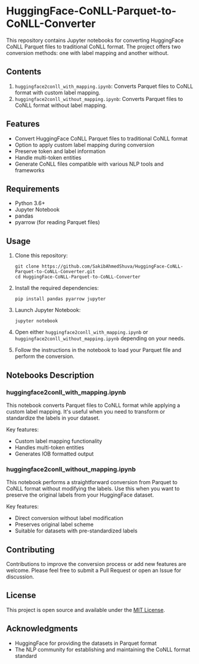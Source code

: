 # HuggingFace-CoNLL-Parquet-to-CoNLL-Converter

This repository contains Jupyter notebooks for converting HuggingFace CoNLL Parquet files to traditional CoNLL format. The project offers two conversion methods: one with label mapping and another without.

## Contents

1. `huggingface2conll_with_mapping.ipynb`: Converts Parquet files to CoNLL format with custom label mapping.
2. `huggingface2conll_without_mapping.ipynb`: Converts Parquet files to CoNLL format without label mapping.

## Features

- Convert HuggingFace CoNLL Parquet files to traditional CoNLL format
- Option to apply custom label mapping during conversion
- Preserve token and label information
- Handle multi-token entities
- Generate CoNLL files compatible with various NLP tools and frameworks

## Requirements

- Python 3.6+
- Jupyter Notebook
- pandas
- pyarrow (for reading Parquet files)

## Usage

1. Clone this repository:
   ```
   git clone https://github.com/SakibAhmedShuva/HuggingFace-CoNLL-Parquet-to-CoNLL-Converter.git
   cd HuggingFace-CoNLL-Parquet-to-CoNLL-Converter
   ```

2. Install the required dependencies:
   ```
   pip install pandas pyarrow jupyter
   ```

3. Launch Jupyter Notebook:
   ```
   jupyter notebook
   ```

4. Open either `huggingface2conll_with_mapping.ipynb` or `huggingface2conll_without_mapping.ipynb` depending on your needs.

5. Follow the instructions in the notebook to load your Parquet file and perform the conversion.

## Notebooks Description

### huggingface2conll_with_mapping.ipynb

This notebook converts Parquet files to CoNLL format while applying a custom label mapping. It's useful when you need to transform or standardize the labels in your dataset.

Key features:
- Custom label mapping functionality
- Handles multi-token entities
- Generates IOB formatted output

### huggingface2conll_without_mapping.ipynb

This notebook performs a straightforward conversion from Parquet to CoNLL format without modifying the labels. Use this when you want to preserve the original labels from your HuggingFace dataset.

Key features:
- Direct conversion without label modification
- Preserves original label scheme
- Suitable for datasets with pre-standardized labels

## Contributing

Contributions to improve the conversion process or add new features are welcome. Please feel free to submit a Pull Request or open an Issue for discussion.

## License

This project is open source and available under the [MIT License](LICENSE).

## Acknowledgments

- HuggingFace for providing the datasets in Parquet format
- The NLP community for establishing and maintaining the CoNLL format standard
